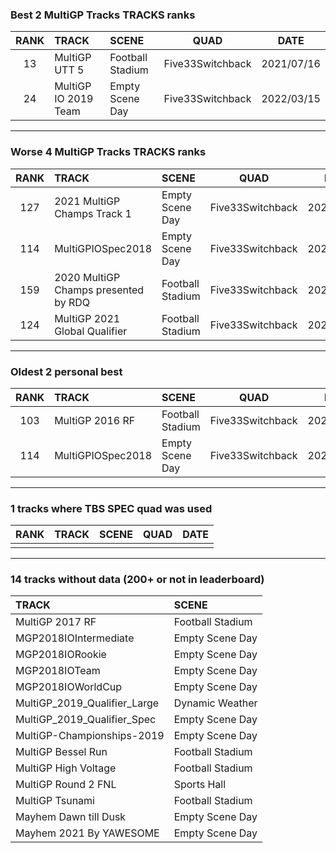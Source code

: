 ### Best 2 MultiGP Tracks TRACKS ranks
|RANK|TRACK|SCENE|QUAD|DATE|
|:---:|:---|:---|:---:|:---:|
|13|MultiGP UTT 5|Football Stadium|Five33Switchback|2021/07/16|
|24|MultiGP IO 2019 Team|Empty Scene Day|Five33Switchback|2022/03/15|
---
### Worse 4 MultiGP Tracks TRACKS ranks
|RANK|TRACK|SCENE|QUAD|DATE|
|:---:|:---|:---|:---:|:---:|
|127|2021 MultiGP Champs Track 1|Empty Scene Day|Five33Switchback|2022/03/03|
|114|MultiGPIOSpec2018|Empty Scene Day|Five33Switchback|2021/03/17|
|159|2020 MultiGP Champs presented by RDQ|Football Stadium|Five33Switchback|2022/01/10|
|124|MultiGP 2021 Global Qualifier|Football Stadium|Five33Switchback|2022/01/14|
---
### Oldest 2 personal best
|RANK|TRACK|SCENE|QUAD|DATE|
|:---:|:---|:---|:---:|:---:|
|103|MultiGP 2016 RF|Football Stadium|Five33Switchback|2021/03/16|
|114|MultiGPIOSpec2018|Empty Scene Day|Five33Switchback|2021/03/17|
---
### 1 tracks where TBS SPEC quad was used
|RANK|TRACK|SCENE|QUAD|DATE|
|:---:|:---|:---|:---:|:---:|
||||||
---
### 14 tracks without data (200+ or not in leaderboard)
|TRACK|SCENE|
|:---|:---|
|MultiGP 2017 RF|Football Stadium|
|MGP2018IOIntermediate|Empty Scene Day|
|MGP2018IORookie|Empty Scene Day|
|MGP2018IOTeam|Empty Scene Day|
|MGP2018IOWorldCup|Empty Scene Day|
|MultiGP_2019_Qualifier_Large|Dynamic Weather|
|MultiGP_2019_Qualifier_Spec|Empty Scene Day|
|MultiGP-Championships-2019|Empty Scene Day|
|MultiGP Bessel Run|Football Stadium|
|MultiGP High Voltage|Football Stadium|
|MultiGP Round 2 FNL|Sports Hall|
|MultiGP Tsunami|Football Stadium|
|Mayhem Dawn till Dusk|Empty Scene Day|
|Mayhem 2021 By YAWESOME|Empty Scene Day|
